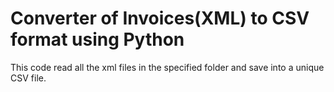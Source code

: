 # Converter of Invoices(XML) to CSV format using Python

This code read all the xml files in the specified folder and save into a unique CSV file.
